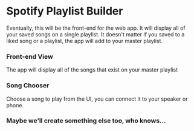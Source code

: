 # Spotify Playlist Builder 

Eventually, this will be the front-end for the web app. It will display all of your saved songs on a single playlist. It doesn't matter if you saved to a liked song or a playlist, the app will add to your master playlist. 

### Front-end View 
The app will display all of the songs that exist on your master playlist 

### Song Chooser 
Choose a song to play from the UI, you can connect it to your speaker or phone. 

### Maybe we'll create something else too, who knows...